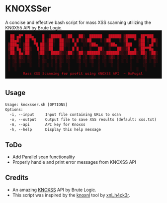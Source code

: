 # KNOXSSer
A concise and effective bash script for mass XSS scanning utilizing the KN0X55 API by Brute Logic.
![KNOXSSer](https://github.com/0xPugal/KNOXSSer/blob/master/knoxsser.png)

## Usage
```
Usage: knoxsser.sh [OPTIONS]
Options:
  -i, --input     Input file containing URLs to scan
  -o, --output    Output file to save XSS results (default: xss.txt)
  -A, --api       API key for Knoxss
  -h, --help      Display this help message
  ```
## ToDo
+ Add Parallel scan functionality
+ Properly handle and print error messages from KNOXSS API

## Credits
+ An amazing [KNOXSS](https://knoxss.me/) API by Brute Logic.
+ This script was inspired by the [knoxnl](https://github.com/xnl-h4ck3r/knoxnl) tool by [xnl_h4ck3r](https://twitter.com/xnl_h4ck3r).